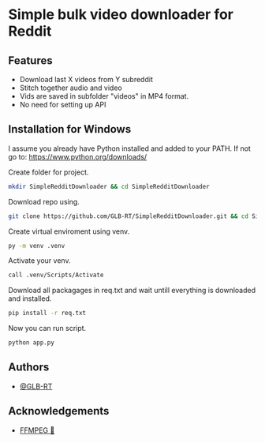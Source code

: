 # Simple bulk video downloader for Reddit

## Features
- Download last X videos from Y subreddit
- Stitch together audio and video
- Vids are saved in subfolder "videos" in MP4 format.
- No need for setting up API




## Installation for Windows
I assume you already have Python installed and added to your PATH. If not go to: https://www.python.org/downloads/

Create folder for project.
```bash
mkdir SimpleRedditDownloader && cd SimpleRedditDownloader
```

Download repo using.
```bash
git clone https://github.com/GLB-RT/SimpleRedditDownloader.git && cd SimpleRedditDownloader
```

Create virtual enviroment using venv.
 ```bash
py -m venv .venv
```
Activate your venv.
```bash
call .venv/Scripts/Activate
```
Download all packagages in req.txt and wait untill everything is downloaded and installed.
```bash
pip install -r req.txt
```
Now you can run script.
```bash
python app.py
```
## Authors

- [@GLB-RT](https://github.com/GLB-RT)


## Acknowledgements

 - [FFMPEG 💋]([https://www.learncpp.com/](https://ffmpeg.org/))


